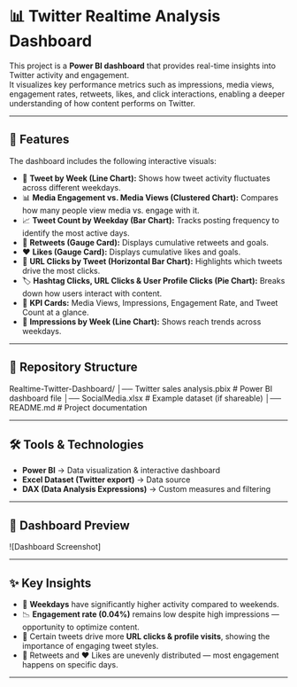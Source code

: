 # 📊 Twitter Realtime Analysis Dashboard

This project is a **Power BI dashboard** that provides real-time insights into Twitter activity and engagement.  
It visualizes key performance metrics such as impressions, media views, engagement rates, retweets, likes, and click interactions, enabling a deeper understanding of how content performs on Twitter.

---

## 🚀 Features

The dashboard includes the following interactive visuals:

- 📅 **Tweet by Week (Line Chart):** Shows how tweet activity fluctuates across different weekdays.  
- 📊 **Media Engagement vs. Media Views (Clustered Chart):** Compares how many people view media vs. engage with it.  
- 📈 **Tweet Count by Weekday (Bar Chart):** Tracks posting frequency to identify the most active days.  
- 🔁 **Retweets (Gauge Card):** Displays cumulative retweets and goals.  
- ❤️ **Likes (Gauge Card):** Displays cumulative likes and goals.  
- 🔗 **URL Clicks by Tweet (Horizontal Bar Chart):** Highlights which tweets drive the most clicks.  
- 🏷️ **Hashtag Clicks, URL Clicks & User Profile Clicks (Pie Chart):** Breaks down how users interact with content.  
- 📌 **KPI Cards:** Media Views, Impressions, Engagement Rate, and Tweet Count at a glance.  
- 👀 **Impressions by Week (Line Chart):** Shows reach trends across weekdays.  

---

## 📂 Repository Structure

Realtime-Twitter-Dashboard/
│── Twitter sales analysis.pbix # Power BI dashboard file
│── SocialMedia.xlsx # Example dataset (if shareable)
│── README.md # Project documentation


---

## 🛠️ Tools & Technologies

- **Power BI** → Data visualization & interactive dashboard  
- **Excel Dataset (Twitter export)** → Data source  
- **DAX (Data Analysis Expressions)** → Custom measures and filtering  

---

## 📸 Dashboard Preview

![Dashboard Screenshot]

---

## ✨ Key Insights

- 📅 **Weekdays** have significantly higher activity compared to weekends.  
- 📉 **Engagement rate (0.04%)** remains low despite high impressions — opportunity to optimize content.  
- 🔗 Certain tweets drive more **URL clicks & profile visits**, showing the importance of engaging tweet styles.  
- 🔁 Retweets and ❤️ Likes are unevenly distributed — most engagement happens on specific days.  

---

